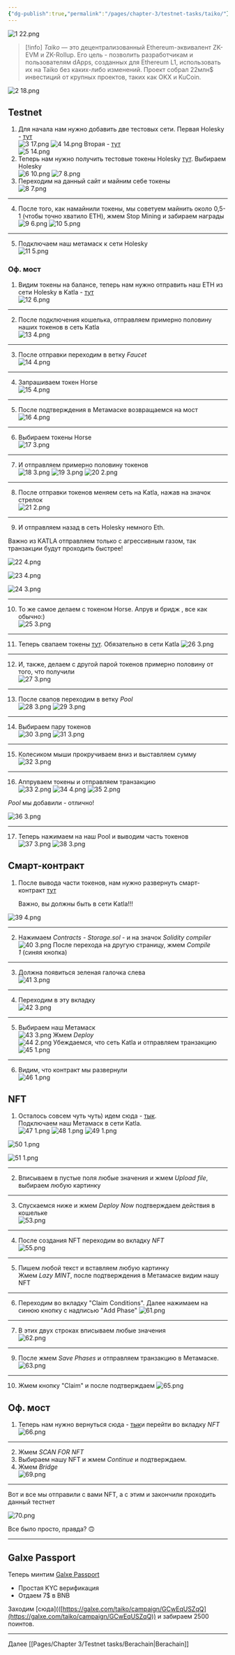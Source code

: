 ```yaml
---
{"dg-publish":true,"permalink":"/pages/chapter-3/testnet-tasks/taiko/"}
---
```



![1 22.png](/img/user/Images/1%2022.png)

> [!info]
> _Taiko_ — это децентрализованный Ethereum-эквивалент ZK-EVM и ZK-Rollup. Его цель - позволить разработчикам и пользователям dApps, созданных для Ethereum L1, использовать их на Taiko без каких-либо изменений. Проект собрал 22млн$ инвестиций от крупных проектов, таких как OKX и KuCoin.

![2 18.png](/img/user/Images/2%2018.png)

## Testnet

1. Для начала нам нужно добавить две тестовых сети. Первая Holesky - [тут](https://chainlist.org/chain/17000)  
    ![3 17.png](/img/user/Images/3%2017.png)
    ![4 14.png](/img/user/Images/4%2014.png)
    Вторая - [тут](https://chainlist.org/chain/167008)  
    ![5 14.png](/img/user/Images/5%2014.png)
2. Теперь нам нужно получить тестовые токены Holesky [тут](https://faucetlink.to/). Выбираем Holesky  
    ![6 10.png](/img/user/Images/6%2010.png)
    ![7 8.png](/img/user/Images/7%208.png)
3. Переходим на данный сайт и майним себе токены  
    ![8 7.png](/img/user/Images/8%207.png)

---

4. После того, как намайнили токены, мы советуем майнить около 0,5-1 (чтобы точно хватило ETH), жмем Stop Mining и забираем награды  
    ![9 6.png](/img/user/Images/9%206.png)
    ![10 5.png](/img/user/Images/10%205.png)

---

5. Подключаем наш метамаск к сети Holesky  
    ![11 5.png](/img/user/Images/11%205.png)

### Оф. мост

1. Видим токены на балансе, теперь нам нужно отправить наш ETH из сети Holesky в Katla - [тут](https://bridge.katla.taiko.xyz/)  
    ![12 6.png](/img/user/Images/12%206.png)

---

2. После подключения кошелька, отправляем примерно половину наших токенов в сеть Katla  
    ![13 4.png](/img/user/Images/13%204.png)

---

3. После отправки переходим в ветку _Faucet_  
    ![14 4.png](/img/user/Images/14%204.png)

---

4. Запрашиваем токен Horse  
    ![15 4.png](/img/user/Images/15%204.png)

---

5. После подтверждения в Метамаске возвращаемся на мост  
    ![16 4.png](/img/user/Images/16%204.png)

---

6. Выбираем токены Horse  
    ![17 3.png](/img/user/Images/17%203.png)

---

7. И отправляем примерно половину токенов  
    ![18 3.png](/img/user/Images/18%203.png)
    ![19 3.png](/img/user/Images/19%203.png)
    ![20 2.png](/img/user/Images/20%202.png)

---

8. После отправки токенов меняем сеть на Katla, нажав на значок стрелок  
    ![21 2.png](/img/user/Images/21%202.png)

---

9. И отправляем назад в сеть Holesky немного Eth.

Важно из KATLA отправляем только с агрессивным газом, так транзакции будут проходить быстрее!

![22 4.png](/img/user/Images/22%204.png)

![23 4.png](/img/user/Images/23%204.png)

![24 3.png](/img/user/Images/24%203.png)

---

10. То же самое делаем с токеном Horse. Апрув и бридж , все как обычно:)  
    ![25 3.png](/img/user/Images/25%203.png)

---

11. Теперь свапаем токены [тут](https://swap.katla.taiko.xyz/#/swap?chain=taiko-katla). Обязательно в сети Katla 
    ![26 3.png](/img/user/Images/26%203.png)

---

12. И, также, делаем с другой парой токенов примерно половину от того, что получили  
    ![27 3.png](/img/user/Images/27%203.png)

---

13. После свапов переходим в ветку _Pool_  
    ![28 3.png](/img/user/Images/28%203.png)
    ![29 3.png](/img/user/Images/29%203.png)

---

14. Выбираем пару токенов  
    ![30 3.png](/img/user/Images/30%203.png)
    ![31 3.png](/img/user/Images/31%203.png)

---

15. Колесиком мыши прокручиваем вниз и выставляем сумму  
    ![32 3.png](/img/user/Images/32%203.png)

---

16. Аппруваем токены и отправляем транзакцию  
    ![33 2.png](/img/user/Images/33%202.png)
    ![34 4.png](/img/user/Images/34%204.png)
    ![35 2.png](/img/user/Images/35%202.png)

_Pool_ мы добавили - отлично!  

![36 3.png](/img/user/Images/36%203.png)

---

17. Теперь нажимаем на наш Pool и выводим часть токенов  
    ![37 3.png](/img/user/Images/37%203.png)
    ![38 3.png](/img/user/Images/38%203.png)

## Смарт-контракт

1. После вывода части токенов, нам нужно развернуть смарт-контракт [тут](https://remix.ethereum.org/)
    
    Важно, вы должны быть в сети Katla!!!
    

![39 4.png](/img/user/Images/39%204.png)

---

2. Нажимаем _Contracts_ - _Storage.sol_ - и на значок _Solidity compiler_  
    ![40 3.png](/img/user/Images/40%203.png)
    После перехода на другую страницу, жмем _Compile 1_ (синяя кнопка)

---

3. Должна появиться зеленая галочка слева  
    ![41 3.png](/img/user/Images/41%203.png)

---

4. Переходим в эту вкладку  
    ![42 3.png](/img/user/Images/42%203.png)

---

5. Выбираем наш Метамаск  
     ![43 3.png](/img/user/Images/43%203.png)
    Жмем _Deploy_  
    ![44 2.png](/img/user/Images/44%202.png)
    Убеждаемся, что сеть Katla и отправляем транзакцию  
    ![45 1.png](/img/user/Images/45%201.png)

---

6. Видим, что контракт мы развернули  
    ![46 1.png](/img/user/Images/46%201.png)

## NFT

1. Осталось совсем чуть чуть) идем сюда - [тык](https://thirdweb.com/dashboard/contracts/deploy).  
    Подключаем наш Метамаск в сети Katla.  
    ![47 1.png](/img/user/Images/47%201.png)
    ![48 1.png](/img/user/Images/48%201.png)
    ![49 1.png](/img/user/Images/49%201.png)

![50 1.png](/img/user/Images/50%201.png)

![51 1.png](/img/user/Images/51%201.png)

---

2. Вписываем в пустые поля любые значения и жмем _Upload file_, выбираем любую картинку  
---

3. Спускаемся ниже и жмем _Deploy Now_ подтверждаем действия в кошельке  
    ![53.png](/img/user/Images/53.png)

---

4. После создания NFT переходим во вкладку _NFT_  
    ![55.png](/img/user/Images/55.png)

---

5. Пишем любой текст и вставляем любую картинку  
    Жмем _Lazy MINT_, после подтверждения в Метамаске видим нашу NFT

---

6. Переходим во вкладку "Claim Conditions". Далее нажимаем на синюю кнопку с надписью "Add Phase"
    ![61.png](/img/user/Images/61.png)

---

7. В этих двух строках вписываем любые значения  
    ![62.png](/img/user/Images/62.png)

---

9. После жмем _Save Phases_ и отправляем транзакцию в Метамаске.  
    ![63.png](/img/user/Images/63.png)

---

10. Жмем кнопку "Claim" и после подтверждаем
    ![65.png](/img/user/Images/65.png)

## Оф. мост

1. Теперь нам нужно вернуться сюда - [тык](https://bridge.katla.taiko.xyz/)и перейти во вкладку _NFT_  
    ![66.png](/img/user/Images/66.png)

---

2. Жмем _SCAN FOR NFT_
3. Выбираем нашу NFT и жмем _Continue_ и подтверждаем.
4. Жмем _Bridge_  
    ![69.png](/img/user/Images/69.png)

---

Вот и все мы отправили с вами NFT, а с этим и закончили проходить данный тестнет  

![70.png](/img/user/Images/70.png)

Все было просто, правда? 🙃

---

## Galxe Passport

Теперь минтим [Galxe Passport](https://galxe.com/passport)

- Простая KYC верификация
- Отдаем 7$ в BNB

Заходим [сюда](([https://galxe.com/taiko/campaign/GCwEqUSZqQ](https://galxe.com/taiko/campaign/GCwEqUSZqQ)) и забираем 2500 поинтов.

---

Далее [[Pages/Chapter 3/Testnet tasks/Berachain\|Berachain]]